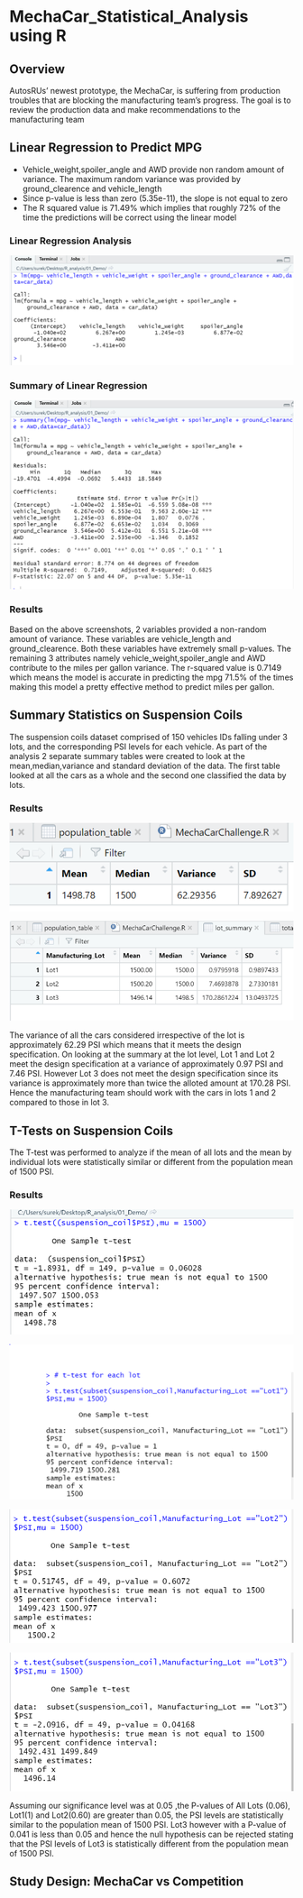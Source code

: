 # MechaCar_Statistical_Analysis using R

## Overview

AutosRUs’ newest prototype, the MechaCar, is suffering from production troubles that are blocking the manufacturing team’s progress. The goal is to review the production data and make recommendations to the manufacturing team

## Linear Regression to Predict MPG

* Vehicle_weight,spoiler_angle and AWD provide non random amount of variance. The maximum random variance was provided by ground_clearence and vehicle_length
* Since p-value is less than zero (5.35e-11), the slope is not equal to zero
* The R squared value is 71.49% which implies that roughly 72% of the time the predictions will be correct using the linear model

### Linear Regression Analysis
![Linear Regression](https://github.com/surchand30/MechaCar_Statistical_Analysis/blob/main/images/Multiple%20Linear%20Regression.PNG)

### Summary of Linear Regression
![Summary](https://github.com/surchand30/MechaCar_Statistical_Analysis/blob/main/images/Summary%20of%20Linear%20Regression.PNG)

### Results

Based on the above screenshots, 2 variables provided a non-random amount of variance. These variables are vehicle_length and ground_clearence. Both these variables have extremely small p-values. The remaining 3 attributes namely vehicle_weight,spoiler_angle and AWD contribute to the miles per gallon variance. The r-squared value is 0.7149 which means the model is accurate in predicting the mpg 71.5% of the times making this model a pretty effective method to predict miles per gallon.

## Summary Statistics on Suspension Coils

The suspension coils dataset comprised of 150 vehicles IDs falling under 3 lots, and the corresponding PSI levels for each vehicle. As part of the analysis 2 separate summary tables were created to look at the mean,median,variance and standard deviation of the data. The first table looked at all the cars as a whole and the second one classified the data by lots.

### Results

![Total Summary](https://github.com/surchand30/MechaCar_Statistical_Analysis/blob/main/images/TotSummary_SuspensionCoil.PNG)

![Lot Summary](https://github.com/surchand30/MechaCar_Statistical_Analysis/blob/main/images/Smmarybylot_SuspensionCoil.PNG)

The variance of all the cars considered irrespective of the lot is approximately 62.29 PSI which means that it meets the design specification. On looking at the summary at the lot level, Lot 1 and Lot 2 meet the design specification at a variance of approximately 0.97 PSI and 7.46 PSI. However Lot 3 does not meet the design specification since its  variance is approximately more than twice the alloted amount at 170.28 PSI. Hence the manufacturing team should work with the cars in lots 1 and 2 compared to those in lot 3.

## T-Tests on Suspension Coils

The T-test was performed to analyze if the mean of all lots and the mean by individual lots were statistically similar or different from the population mean of 1500 PSI.

### Results

![All Lots](https://github.com/surchand30/MechaCar_Statistical_Analysis/blob/main/images/OneSampleT_test.PNG)

![Lot1](https://github.com/surchand30/MechaCar_Statistical_Analysis/blob/main/images/OneSampleT_Lot1_test.PNG)

![Lot2](https://github.com/surchand30/MechaCar_Statistical_Analysis/blob/main/images/OneSampleT_Lot2_test.PNG)

![Lot3](https://github.com/surchand30/MechaCar_Statistical_Analysis/blob/main/images/OneSampleT_Lot3_test.PNG)

Assuming our significance level was at 0.05 ,the P-values of All Lots (0.06), Lot1(1) and Lot2(0.60) are greater than 0.05, the PSI levels are statistically similar to the population mean of 1500 PSI. Lot3 however with a P-value of 0.041 is less than 0.05 and hence the null hypothesis can be rejected stating that the PSI levels of Lot3 is statistically different from the population mean of 1500 PSI. 

## Study Design: MechaCar vs Competition


